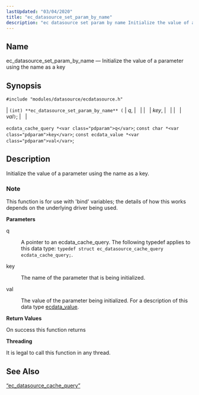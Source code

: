 ```yaml
---
lastUpdated: "03/04/2020"
title: "ec_datasource_set_param_by_name"
description: "ec datasource set param by name Initialize the value of a parameter using the name as a key int ec datasource set param by name q key val ecdata cache query q const char key const ecdata value val Initialize the value of a parameter using the name as a..."
---
```


<a name="apis.ec_datasource_set_param_by_name"></a> 
## Name

ec_datasource_set_param_by_name — Initialize the value of a parameter using the name as a key

## Synopsis

`#include "modules/datasource/ecdatasource.h"`

| `(int) **ec_datasource_set_param_by_name** (` | <var class="pdparam">q</var>, |   |
|   | <var class="pdparam">key</var>, |   |
|   | <var class="pdparam">val</var>`)`; |   |

`ecdata_cache_query *<var class="pdparam">q</var>`;
`const char *<var class="pdparam">key</var>`;
`const ecdata_value *<var class="pdparam">val</var>`;<a name="idp49742000"></a> 
## Description

Initialize the value of a parameter using the name as a key.

### Note

This function is for use with 'bind' variables; the details of how this works depends on the underlying driver being used.

**<a name="idp49744272"></a> Parameters**

<dl class="variablelist">

<dt>q</dt>

<dd>

A pointer to an ecdata_cache_query. The following typedef applies to this data type: `typedef struct ec_datasource_cache_query ecdata_cache_query;`.

</dd>

<dt>key</dt>

<dd>

The name of the parameter that is being initialized.

</dd>

<dt>val</dt>

<dd>

The value of the parameter being initialized. For a description of this data type [ecdata_value](/momentum/3/3-api/structs-ecdata-value).

</dd>

</dl>

**<a name="idp49752032"></a> Return Values**

On success this function returns

**<a name="idp49752960"></a> Threading**

It is legal to call this function in any thread.

<a name="idp49754384"></a> 
## See Also

[“ec_datasource_cache_query”](/momentum/3/3-api/structs-ec-datasource-cache-query)